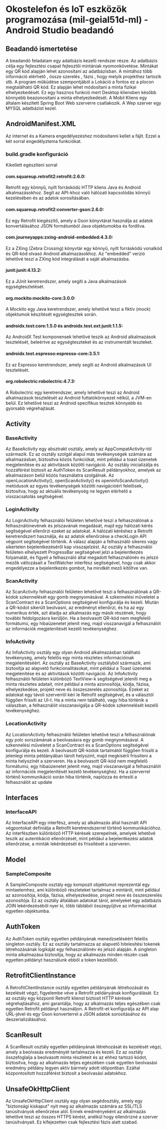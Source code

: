 #   Okostelefon és IoT eszközök programozása (mil-geial51d-ml) - Android Studio beadandó

## Beadandó ismertetése
A beadandó feladatam egy adatbázis kezelő rendszer része. Az adatbázis célja egy fejlesztési csapat fejlesztői mintániak nyomonkövetése. Mintákat egy QR kód alapján lehet azonosítani az adatbázisban.
A mintához több információ elérhető , össze szerelés , fázis , hogy melyik projekthez tartozik stb.
A program műküdése szempontjából a Lokáció a fontos ez a plocon megtalálható QR kód. Ez alapján lehet módosítani a minta fizikai elhelyezkedését. Ez egy hasznos funkció mert Desktop kliensben később könnyebb beazonosítani a minta elhelyezkedését.
A Mobil Kliens egy általam készített Spring Boot Web szerverre csatlakozik. A Wep szerver egy MYSQL adatbázist kezel.

## AndroidManifest.XML
Az internet és a Kamera engedélyezéshez módosítanni kellet a fájlt. Ezzel a két sorral engedélyztema funkciókat.
<uses-permission android:name="android.permission.CAMERA" />
<uses-permission android:name="android.permission.INTERNET" />


### build.gradle konfiguráció
Kikellett egészíteni sorral
#### com.squareup.retrofit2:retrofit:2.6.0: 
Retrofit egy könnyű, nyílt forráskódú HTTP kliens Java és Android alkalmazásokhoz. Segít az API-khoz való hálózati kapcsolódás könnyű kezelésében és az adatok sorosításában.
#### com.squareup.retrofit2:converter-gson:2.6.0:
Ez egy Retrofit kiegészítő, amely a Gson könyvtárat használja az adatok konvertálásához JSON formátumból Java objektumokba és fordítva.
#### com.journeyapps:zxing-android-embedded:4.3.0:
Ez a ZXing (Zebra Crossing) könyvtár egy könnyű, nyílt forráskódú vonalkód és QR-kód olvasó Android alkalmazásokhoz. Az "embedded" verzió lehetővé teszi a ZXing kód integrálását a saját alkalmazásba.
#### junit:junit:4.13.2:
Ez a JUnit keretrendszer, amely segíti a Java alkalmazások egységtesztelését.
#### org.mockito:mockito-core:3.0.0:
A Mockito egy Java keretrendszer, amely lehetővé teszi a fiktív (mock) objektumok készítését egységtesztek során.
#### androidx.test:core:1.5.0 és androidx.test.ext:junit:1.1.5:
Az AndroidX Test komponensek lehetővé teszik az Android alkalmazások tesztelését, beleértve az egységteszteket és az instrumentált teszteket.
#### androidx.test.espresso:espresso-core:3.5.1:
Ez az Espresso keretrendszer, amely segíti az Android alkalmazások UI tesztelését.
#### org.robolectric:robolectric:4.7.3:
A Robolectric egy keretrendszer, amely lehetővé teszi az Android alkalmazások tesztelését az Android futtatókörnyezet nélkül, a JVM-en belül. Ez lehetővé teszi az Android specifikus tesztek könnyebb és gyorsabb végrehajtását.

## Activity
### BaseActivity
Az BaseActivity egy absztrakt osztály, amely az AppCompatActivity-tól származik. Ez az osztály szolgál alapul más tevékenységek számára az alkalmazásban, biztosítva közös funkciókat, mint például a toast üzenetek megjelenítése és az aktivitások közötti navigáció. Az osztály inicializálja és hozzáférést biztosít az AuthToken és ScanResult példányokhoz, amelyek az alkalmazáson belül közös használatra szolgálnak.
Az openLocationActivity(), openScanActivity() és openinfoScanActivity() metódusok az egyes tevékenységek közötti navigációért felelősek, biztosítva, hogy az aktuális tevékenység ne legyen elérhető a visszacsatolás segítségével.

### LoginActivity
Az LoginActivity felhasználói felületen lehetővé teszi a felhasználónak a felhasználónevének és jelszavának megadását, majd egy hálózati kérés segítségével ellenőrzi ezeket az adatokat. A hálózati kéréshez a Retrofit keretrendszert használja, és az adatok ellenőrzése a checkLogin API végpont segítségével történik. A válasz alapján a felhasználó sikeres vagy sikertelen bejelentkezéséről kap visszajelzést.
Az osztály a felhasználói felületen elhelyezett ProgressBar segítségével jelzi a bejelentkezés folyamatát, és figyeli a felhasználó által megadott felhasználónév és jelszó mezők változásait a TextWatcher interfész segítségével, hogy csak akkor engedélyezze a bejelentkezés gombot, ha mindkét mező kitöltve van.

### ScanActivity
Az ScanActivity felhasználói felületen lehetővé teszi a felhasználónak a QR-kódok szkennelését egy gomb megnyomásával. A szkennelési műveletet a ScanContract és a ScanOptions segítségével konfigurálja és kezeli. 
Miután a QR-kódot sikerült beolvasni, az eredményt ellenőrzi, és ha az egy numerikus érték, azt átadja az alkalmazás egy másik részének, hogy további feldolgozásra kerüljön. Ha a beolvasott QR-kód nem megfelelő formátumú, egy hibaüzenetet jelenít meg, majd visszanavigál a felhasználót az információk megjelenítését kezelő tevékenységhez.

### InfoActivity
Az InfoActivity osztály egy olyan Android alkalmazásban található tevékenység, amely felelős egy minta részletes információinak megjelenítéséért. Az osztály az BaseActivity osztályból származik, ami biztosítja az alapvető funkcionalitásokat, mint például a Toast üzenetek megjelenítése és az aktivitások közötti navigáció.
Az InfoActivity felhasználói felületen különböző TextView-k segítségével jeleníti meg a minta részletes adatait, mint például a minta azonosítója, kódja, fázisa, elhelyezkedése, projekt neve és összeszerelés azonosítója. Ezeket az adatokat egy távoli szerverről kéri le Retrofit segítségével, és a választól függően frissíti az UI-t. Ha a minta nem található, vagy hiba történik a válaszban, a felhasználót visszanavigálja a QR-kódok szkennelését kezelő tevékenységhez.

### LocationActivity
Az LocationActivity felhasználói felületen lehetővé teszi a felhasználónak egy polc sorszámának a beolvasásra egy gomb megnyomásával. A szkennelési műveletet a ScanContract és a ScanOptions segítségével konfigurálja és kezeli. A beolvasott QR-kódok tartalmától függően frissíti a jelenlegi minta példányában tárolt helyszínt, majd megkísérli frissíteni a minta helyszínét a szerveren.
Ha a beolvasott QR-kód nem megfelelő formátumú, egy hibaüzenetet jelenít meg, majd visszanavigál a felhasználót az információk megjelenítését kezelő tevékenységhez. Ha a szerverrel történő kommunikáció során hiba történik, naplózza és értesíti a felhasználót az update 

## Interfaces
### InterfaceAPI
Az InterfaceAPI egy interfész, amely az alkalmazás által használt API végpontokat definiálja a Retrofit keretrendszerrel történő kommunikációhoz. Az interfészben különböző HTTP kérések szerepelnek, amelyek lehetővé teszik az autentikáció ellenőrzését, mint például a bejelentkezési adatok ellenőrzése, a minták lekérdezését és frissítését a szerveren.

## Model
### SampleComposite
A SampleComposite osztály egy kompozit objektumot reprezentál egy mintaelemhez, ami különböző részleteket tartalmaz a mintáról, mint például az azonosítója, kódja, fázisa, elhelyezkedése, projekt neve és összeszerelés azonosítója. Ez az osztály általában adatokat tárol, amelyeket egy adatbázis JOIN lekérdezéséből nyer ki, több táblából összegyűjtve az információkat egyetlen objektumba.

## AuthToken
Az AuthToken osztály egyetlen példányának menedzseléséért felelős singleton osztály. Ez az osztály tartalmazza az alapvető hitelesítési tokenek létrehozásának logikáját egy felhasználónév és jelszó alapján. A singleton minta alkalmazása biztosítja, hogy az alkalmazás minden részén csak egyetlen példányt használunk ebből a token kezelőből.

## RetrofitClientInstance
A RetrofitClientInstance osztály egyetlen példányának létrehozását és kezelését végzi, figyelembe véve a Retrofit példányának konfigurálását. Ez az osztály egy központi Retrofit klienst biztosít HTTP kérések végrehajtásához, ami garantálja, hogy az alkalmazás teljes egészében csak egyetlen Retrofit példányt használjon. A Retrofit-et konfigurálja az API alap URL-jével és egy Gson konverterrel a JSON adatok sorosításához és deszerializálásához.

## ScanResult
A ScanResult osztály egyetlen példányának létrehozását és kezelését végzi, amely a beolvasás eredményét tartalmazza és kezeli. Ez az osztály összefoglalja a beolvasott minta részleteit és az ehhez tartozó kódot, biztosítva, hogy az alkalmazás teljes egészében csak egyetlen beolvasási eredmény példány legyen aktív bármely adott időpontban. Ezáltal központosított hozzáférést biztosít a beolvasási adatokhoz.

## UnsafeOkHttpClient
Az UnsafeOkHttpClient osztály egy olyan segédosztály, amely egy "biztonsági kiskaput" nyit meg az alkalmazás számára az SSL/TLS tanúsítványok ellenőrzése alól. Ennek eredményeként az alkalmazás lehetővé teszi az összes HTTPS kérést, anélkül hogy ellenőrizné a szerver tanúsítványait. Ez kifejezetten csak fejlesztési fázis alatt szabad.



